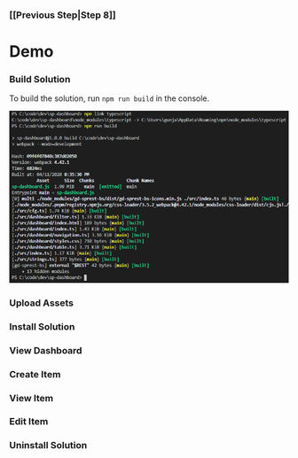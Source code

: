 ### [[Previous Step|Step 8]]

# Demo

### Build Solution

To build the solution, run ```npm run build``` in the console.

![Build Solution](images/build-solution.png)

### Upload Assets

### Install Solution

### View Dashboard

### Create Item

### View Item

### Edit Item

### Uninstall Solution
